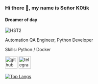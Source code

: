 ### Hi there 👋, my name is Señor K0tik
#### Dreamer of day
![HST2](https://github.com/SeniorK0tik/SeniorK0tik/assets/96011982/d9898eea-9283-4cea-bd3f-cea9bb25e7e3)


Automation QA Engineer, Python Developer

Skills: Python / Docker 



[<img src='https://cdn.jsdelivr.net/npm/simple-icons@3.0.1/icons/github.svg' alt='github' height='40'>](https://github.com/SeniorK0tik)  [<img src='https://cdn.jsdelivr.net/npm/simple-icons@3.0.1/icons/telegram.svg' alt='telegram' height='40'>](https://t.me/NDRUS24)  

[![Top Langs](https://github-readme-stats.vercel.app/api/top-langs/?username=SeniorK0tik)](https://github.com/anuraghazra/github-readme-stats)

